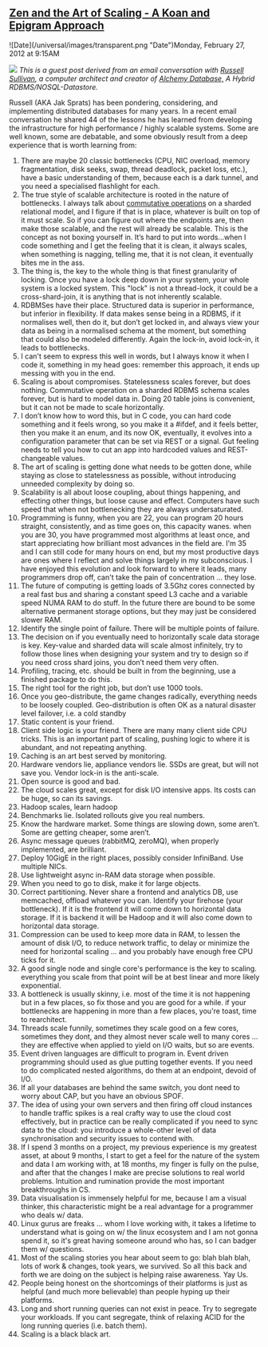 ## [Zen and the Art of Scaling - A Koan and Epigram Approach](/blog/2012/2/27/zen-and-the-art-of-scaling-a-koan-and-epigram-approach.html)

<div class="journal-entry-tag journal-entry-tag-post-title"><span class="posted-on">![Date](/universal/images/transparent.png "Date")Monday, February 27, 2012 at 9:15AM</span></div>

<div class="body">

![](http://farm8.staticflickr.com/7181/6786591856_031955cb53_o.jpg) _This is a guest post derived from an email conversation with [<span>Russell Sullivan</span>](https://twitter.com/#!/jaksprats), a computer architect and creator of [Alchemy Database,](http://code.google.com/p/alchemydatabase/) A Hybrid RDBMS/NOSQL-Datastore._

Russell (AKA Jak Sprats) has been pondering, considering, and implementing distributed databases for many years. In a recent email conversation he shared 44 of the lessons he has learned from developing the infrastructure for high performance / highly scalable systems. Some are well known, some are debatable, and some obviously result from a deep experience that is worth learning from:

1.  <span>There are maybe 20 classic bottlenecks (CPU, NIC overload, memory fragmentation, disk seeks, swap, thread deadlock, packet loss, etc.), have a basic understanding of them, because each is a dark tunnel, and you need a specialised flashlight for each.</span>
2.  The true style of scalable architecture is rooted in the nature of bottlenecks. I always talk about [commutative operations](http://muratbuffalo.blogspot.com/2012/02/cap-12-years-later-how-rules-have.html) on a sharded relational model, and I figure if that is in place, whatever is built on top of it must scale. So if you can figure out where the endpoints are, then make those scalable, and the rest will already be scalable. This is the concept as not boxing yourself in. It’s hard to put into words...when I code something and I get the feeling that it is clean, it always scales, when something is nagging, telling me, that it is not clean, it eventually bites me in the ass.
3.  <span>The thing is, the key to the whole thing is that finest granularity of locking. Once you have a lock deep down in your system, your whole system is a locked system. This "lock" is not a thread-lock, it could be a cross-shard-join, it is anything that is not inherently scalable.</span>
4.  <span>RDBMSes have their place. Structured data is superior in performance, but inferior in flexibility. If data makes sense being in a RDBMS, if it normalises well, then do it, but don’t get locked in, and always view your data as being in a normalised schema at the moment, but something that could also be modeled differently. Again the lock-in, avoid lock-in, it leads to bottlenecks.</span>
5.  <span>I can't seem to express this well in words, but I always know it when I code it, something in my head goes: remember this approach, it ends up messing with you in the end.</span>
6.  <span>Scaling is about compromises. Statelessness scales forever, but does nothing. Commutative operation on a sharded RDBMS schema scales forever, but is hard to model data in. Doing 20 table joins is convenient, but it can not be made to scale horizontally.</span>
7.  <span>I don’t know how to word this, but in C code, you can hard code something and it feels wrong, so you make it a #ifdef, and it feels better, then you make it an enum, and its now OK, eventually, it evolves into a configuration parameter that can be set via REST or a signal. Gut feeling needs to tell you how to cut an app into hardcoded values and REST-changeable values.</span>
8.  <span>The art of scaling is getting done what needs to be gotten done, while staying as close to statelessness as possible, without introducing unneeded complexity by doing so.</span>
9.  <span>Scalability is all about loose coupling, about things happening, and effecting other things, but loose cause and effect. Computers have such speed that when not bottlenecking they are always undersaturated.</span>
10.  <span>Programming is funny, when you are 22, you can program 20 hours straight, consistently, and as time goes on, this capacity wanes. when you are 30, you have programmed most algorithms at least once, and start appreciating how brilliant most advances in the field are. I'm 35 and I can still code for many hours on end, but my most productive days are ones where I reflect and solve things largely in my subconscious. I have enjoyed this evolution and look forward to where it leads, many programmers drop off, can't take the pain of concentration ... they lose.</span>
11.  <span>The future of computing is getting loads of 3.5Ghz cores connected by a real fast bus and sharing a constant speed L3 cache and a variable speed NUMA RAM to do stuff. In the future there are bound to be some alternative permanent storage options, but they may just be considered slower RAM.</span>
12.  <span>Identify the single point of failure. There will be multiple points of failure.</span>
13.  <span>The decision on if you eventually need to horizontally scale data storage is key. Key-value and sharded data will scale almost infinitely, try to follow those lines when designing your system and try to design so if you need cross shard joins, you don’t need them very often.</span>
14.  <span>Profiling, tracing, etc. should be built in from the beginning, use a finished package to do this.</span>
15.  <span>The right tool for the right job, but don’t use 1000 tools.</span>
16.  <span>Once you geo-distribute, the game changes radically, everything needs to be loosely coupled. Geo-distribution is often OK as a natural disaster level failover, i.e. a cold standby</span>
17.  <span>Static content is your friend.</span>
18.  <span>Client side logic is your friend. There are many many client side CPU tricks. This is an important part of scaling, pushing logic to where it is abundant, and not repeating anything.</span>
19.  <span>Caching is an art best served by monitoring.</span>
20.  <span>Hardware vendors lie, appliance vendors lie. SSDs are great, but will not save you. Vendor lock-in is the anti-scale.</span>
21.  <span>Open source is good and bad.</span>
22.  <span>The cloud scales great, except for disk I/O intensive apps. Its costs can be huge, so can its savings.</span>
23.  <span>Hadoop scales, learn hadoop</span>
24.  <span>Benchmarks lie. Isolated rollouts give you real numbers.</span>
25.  <span>Know the hardware market. Some things are slowing down, some aren’t. Some are getting cheaper, some aren’t.</span>
26.  <span>Async message queues (rabbitMQ, zeroMQ), when properly implemented, are brilliant.</span>
27.  <span>Deploy 10GigE in the right places, possibly consider InfiniBand. Use multiple NICs.</span>
28.  <span>Use lightweight async in-RAM data storage when possible.</span>
29.  <span>When you need to go to disk, make it for large objects.</span>
30.  <span>Correct partitioning. Never share a frontend and analytics DB, use memcached, offload whatever you can. Identify your firehose (your bottleneck). If it is the frontend it will come down to horizontal data storage. If it is backend it will be Hadoop and it will also come down to horizontal data storage.</span>
31.  Compression can be used to keep more data in RAM, to lessen the amount of disk I/O, to reduce network traffic, to delay or minimize the need for horizontal scaling ... and you probably have enough free CPU ticks for it.
32.  A good single node and single core's performance is the key to scaling. everything you scale from that point will be at best linear and more likely exponential.
33.  A bottleneck is usually skinny, i.e. most of the time it is not happening but in a few places, so fix those and you are good for a while. if your bottlenecks are happening in more than a few places, you're toast, time to rearchitect.
34.  Threads scale funnily, sometimes they scale good on a few cores, sometimes they dont, and they almost never scale well to many cores ... they are effective when applied to yield on I/O waits, but so are events.
35.  Event driven languages are difficult to program in. Event driven programming should used as glue putting together events. If you need to do complicated nested algorithms, do them at an endpoint, devoid of I/O.
36.  If all your databases are behind the same switch, you dont need to worry about CAP, but you have an obvious SPOF.
37.  The idea of using your own servers and then firing off cloud instances to handle traffic spikes is a real crafty way to use the cloud cost effectively, but in practice can be really complicated if you need to sync data to the cloud: you introduce a whole-other level of data synchronisation and security issues to contend with.
38.  If I spend 3 months on a project, my previous experience is my greatest asset, at about 9 months, I start to get a feel for the nature of the system and data I am working with, at 18 months, my finger is fully on the pulse, and after that the changes I make are precise solutions to real world problems. Intuition and rumination provide the most important breakthroughs in CS.
39.  Data visualisation is immensely helpful for me, because I am a visual thinker, this characteristic might be a real advantage for a programmer who deals w/ data.
40.  Linux gurus are freaks ... whom I love working with, it takes a lifetime to understand what is going on w/ the linux ecosystem and I am not gonna spend it, so it's great having someone around who has, so I can badger them w/ questions.
41.  Most of the scaling stories you hear about seem to go: blah blah blah, lots of work & changes, took years, we survived. So all this back and forth we are doing on the subject is helping raise awareness. Yay Us.
42.  People being honest on the shortcomings of their platforms is just as helpful (and much more believable) than people hyping up their platforms.
43.  Long and short running queries can not exist in peace. Try to segregate your workloads. If you cant segregate, think of relaxing ACID for the long running queries (i.e. batch them).
44.  <span>Scaling is a black black art.</span>

</div>